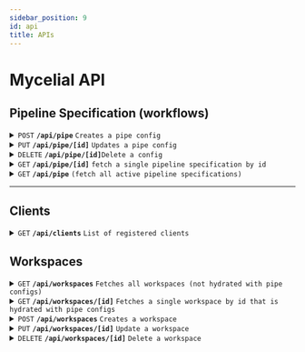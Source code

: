 ```yaml
---
sidebar_position: 9
id: api
title: APIs
---
```

# Mycelial API

## Pipeline Specification (workflows)

<details>
  <summary><code>POST</code> <code><b>/api/pipe</b></code> <code>Creates a pipe config</code></summary>

### Headers

> | name          | type     | data type | description          |
> | ------------- | -------- | --------- | -------------------- |
> | Authorization | required | string    | Base64 encoded token |

### Parameters

> | name | type     | data type             | description |
> | ---- | -------- | --------------------- | ---------------- |
> | None | required | object/payload (JSON) | N/A              |

#### Payloads

<details>
  <summary>Mycelite Source</summary>

```json
{
  "configs": [
    {
      "workspace_id": 1, // this field is currently optional and will default to 1, but may be required in the future.
      "pipe": [
        {
          "name": "sqlite_physical_replication_source",
          "label": "sqlite_physical_replication_source node",
          "client": "{client name}",
          "type": "sqlite_physical_replication",
          "display_name": "{display name}",
          "journal_path": "{path and filename of source journal"
        },
        {
          "name": "mycelial_server_destination",
          "label": "mycelial_server node",
          "type": "mycelial_server",
          "display_name": "Mycelial Server",
          "endpoint": "http://{host or ip}:7777/ingestion",
          "token": "{security token}",
          "topic": "{unique topic id}"
        }
      ]
    }
  ]
}
```

</details>

<details>
  <summary>Mycelite Destination</summary>

```json
{
  "configs": [
    {
      "workspace_id": 1, // this field is currently optional and will default to 1, but may be required in the future.
      "pipe": [
        {
          "name": "mycelial_server_source",
          "label": "mycelial_server node",
          "type": "mycelial_server",
          "display_name": "Mycelial Server",
          "endpoint": "http://{host or ip}:7777/ingestion",
          "token": "token",
          "topic": "{topic id}"
        },
        {
          "name": "sqlite_physical_replication_destination",
          "label": "sqlite_physical_replication_destination node",
          "client": "dev",
          "type": "sqlite_physical_replication",
          "display_name": "{display name}",
          "journal_path": "{path and filename of destination journal}",
          "database_path": "{path and filename of destination database"
        }
      ]
    }
  ]
}
```

</details>

### Responses

> | http code | content-type               | response                             |
> | --------- | -------------------------- | ------------------------------------ |
> | `200`     | `application/json`         | `Configuration created successfully` |
> | `400`     | `text/plain;charset=UTF-8` |                                      |

### Example cURL

> ```bash
>  curl -X POST 'http://{server}:7777/api/pipe' -H 'Authorization: Basic {base 64 token:}' --data @post.json'
> ```

</details>

<details>
  <summary><code>PUT</code> <code><b>/api/pipe/[id]</b></code> <code>Updates a pipe config</code></summary>

### Headers

> | name          | type     | data type | description          |
> | ------------- | -------- | --------- | -------------------- |
> | Authorization | required | string    | Base64 encoded token |

### Parameters

> | name | type     | data type             | description |
> | ---- | -------- | --------------------- | ----------- |
> | None | required | object/payload (JSON) | N/A         |

#### Payloads

<details>
  <summary>Mycelite Source</summary>

```json
{
  "configs": [
    {
      "workspace_id": 1, // this field is currently optional and will default to 1 if not provided, but may be required in the future.
      "pipe": [
        {
          "name": "sqlite_physical_replication_source",
          "label": "sqlite_physical_replication_source node",
          "client": "{client name}",
          "type": "sqlite_physical_replication",
          "display_name": "{display name}",
          "journal_path": "{path and filename of source journal"
        },
        {
          "name": "mycelial_server_destination",
          "label": "mycelial_server node",
          "type": "mycelial_server",
          "display_name": "Mycelial Server",
          "endpoint": "http://{host or ip}:7777/ingestion",
          "token": "{security token}",
          "topic": "{unique topic id}"
        }
      ]
    }
  ]
}
```

</details>

<details>
  <summary>Mycelite Destination</summary>

```json
{
  "configs": [
    {
      "workspace_id": 1, // this field is currently optional and will default to 1 if not provided, but may be required in the future.
      "pipe": [
        {
          "name": "mycelial_server_source",
          "label": "mycelial_server node",
          "type": "mycelial_server",
          "display_name": "Mycelial Server",
          "endpoint": "http://{host or ip}:7777/ingestion",
          "token": "token",
          "topic": "{topic id}"
        },
        {
          "name": "sqlite_physical_replication_destination",
          "label": "sqlite_physical_replication_destination node",
          "client": "dev",
          "type": "sqlite_physical_replication",
          "display_name": "{display name}",
          "journal_path": "{path and filename of destination journal}",
          "database_path": "{path and filename of destination database"
        }
      ]
    }
  ]
}
```

</details>

### Responses

> | http code | content-type               | response                             |
> | --------- | -------------------------- | ------------------------------------ |
> | `200`     | `application/json`         | `Configuration created successfully` |
> | `400`     | `text/plain;charset=UTF-8` |                                      |

### Example cURL

> ```bash
>  curl -X POST 'http://{server}:7777/api/pipe/1' -H 'Authorization: Basic {base 64 token:}' --data @post.json'
> ```

</details>

<details>
  <summary><code>DELETE</code> <code><b>/api/pipe/[id]</b></code><code>Delete a config</code></summary>

### Parameters

> None

### Responses

> | http code | content-type               | response |
> | --------- | -------------------------- | -------- |
> | `200`     | `text/plain;charset=UTF-8` |          |

##### Example cURL

> ```bash
>  curl 'http://localhost:7777/api/pipe/[id]' -X 'DELETE' -H 'Authorization: Basic {base 64 token:}' \
> ```

</details>

<details>
 <summary><code>GET</code> <code><b>/api/pipe/[id]</b></code> <code>fetch a single pipeline specification by id</code></summary>

##### Parameters

> None

##### Responses

> | http code | content-type       | response              |
> | --------- | ------------------ | --------------------- |
> | `200`     | `application/json` | active configurations |

##### Example cURL

> ```bash
>  curl 'http://{server}:7777/api/pipe/[id]' -H 'Authorization: Basic {base 64 token:}'
> ```

</details>

<details>
 <summary><code>GET</code> <code><b>/api/pipe</b></code> <code>(fetch all active pipeline specifications)</code></summary>

##### Parameters

> None

##### Responses

> | http code | content-type       | response              |
> | --------- | ------------------ | --------------------- |
> | `200`     | `application/json` | active configurations |

##### Example cURL

> ```bash
>  curl 'http://{server}:7777/api/pipe' -H 'Authorization: Basic {base 64 token:}'
> ```

</details>

---

## Clients

<details>
  <summary><code>GET</code> <code><b>/api/clients</b></code> <code>List of registered clients</code></summary>

### Headers

> | name          | type     | data type | description          |
> | ------------- | -------- | --------- | -------------------- |
> | Authorization | required | string    | Base64 encoded token |

### Parameters

> None

### Responses

> | http code | content-type       | response |
> | --------- | ------------------ | -------- |
> | `200`     | `application/json` | JSON     |

<details>
  <summary>Response Example</summary>

> ```js
> {
>     "clients": [
>         {
>             "id": "dev_client",
>             "display_name": "Client 1",
>             "sources": [
>                 {
>                     "type": "sqlite_physical_replication",
>                     "display_name": "Mycelite SRC",
>                     "journal_path": "/Users/knowthen/junk/source.db-mycelial"
>                 }
>             ],
>             "destinations": [
>                 {
>                     "type": "sqlite_physical_replication",
>                     "display_name": "Mycelite DEST",
>                     "journal_path": "/Users/knowthen/junk/dest/destination.db-mycelial",
>                     "database_path": "/Users/knowthen/junk/dest/destination.db"
>                 },
>             ]
>         },
>         {
>             "id": "ui",
>             "display_name": "UI",
>             "sources": [],
>             "destinations": []
>         }
>     ]
> }
> ```

</details>

### Example cURL

> ```bash
>  curl 'http://{server}:7777/api/clients' -H 'Authorization: Basic {base 64 token:}'
> ```

</details>

## Workspaces

<details>
  <summary><code>GET</code> <code><b>/api/workspaces</b></code> <code>Fetches all workspaces (not hydrated with pipe configs)</code></summary>

### Headers

> | name          | type     | data type | description          |
> | ------------- | -------- | --------- | -------------------- |
> | Authorization | required | string    | Base64 encoded token |

### Parameters

> None

### Responses

> | http code | content-type               | response                             |
> | --------- | -------------------------- | ------------------------------------ |
> | `200`     | `application/json`         | `Configuration created successfully` |
> | `400`     | `text/plain;charset=UTF-8` |                                      |

```json
[
  {
    "id": 1,
    "created_at": "2023-10-30T19:46:53.429132Z",
    "pipe_configs": [],
    "name": "Default"
  }
]
```

### Example cURL

> ```bash
>  curl 'http://{server}:7777/api/workspaces' -H 'Authorization: Basic {base 64 token:}'
> ```

</details>

<details>
  <summary><code>GET</code> <code><b>/api/workspaces/[id]</b></code> <code>Fetches a single workspace by id that is hydrated with pipe configs</code></summary>

### Headers

> | name          | type     | data type | description          |
> | ------------- | -------- | --------- | -------------------- |
> | Authorization | required | string    | Base64 encoded token |

### Parameters

> None

### Responses

> | http code | content-type               | response                             |
> | --------- | -------------------------- | ------------------------------------ |
> | `200`     | `application/json`         | `Configuration created successfully` |
> | `400`     | `text/plain;charset=UTF-8` |                                      |

```json
{
  "id": 1,
  "created_at": "2023-10-30T19:55:13.646818Z",
  "pipe_configs": [
    {
      "id": 18,
      "pipe": [
        {
          "client": "dev",
          "display_name": "Excel Source",
          "journal_path": "/tmp/test.xlsx",
          "label": "excel_connector_source node",
          "name": "excel_connector_source",
          "path": "/tmp/test.xlsx",
          "sheets": "Sheet1",
          "type": "excel_connector"
        },
        {
          "client": "dev",
          "display_name": "Hello World Dest",
          "label": "hello_world_destination node",
          "name": "hello_world_destination",
          "type": "hello_world"
        }
      ],
      "workspace_id": 1
    }
  ],
  "name": "Default"
}
```

### Example cURL

> ```bash
>  curl 'http://{server}:7777/api/workspaces/1' -H 'Authorization: Basic {base 64 token:}'
> ```

</details>

<details>
  <summary><code>POST</code> <code><b>/api/workspaces</b></code> <code>Creates a workspace</code></summary>

### Headers

> | name          | type     | data type | description          |
> | ------------- | -------- | --------- | -------------------- |
> | Authorization | required | string    | Base64 encoded token |

### Parameters

> | name | type     | data type             | description |
> | ---- | -------- | --------------------- | ----------- |
> | None | required | object/payload (JSON) | N/A         |

### Responses

> | http code | content-type               | response                             |
> | --------- | -------------------------- | ------------------------------------ |
> | `200`     | `application/json`         | `Configuration created successfully` |
> | `400`     | `text/plain;charset=UTF-8` |                                      |

### Example cURL

> ```bash
>  curl -X POST 'http://{server}:7777/api/workspaces/1' -H 'Authorization: Basic {base 64 token:}' --data-raw $'{"name":"new"}'
> ```

```json
{"id":1,"created_at":"1970-01-01T00:00:00Z","pipe_configs":[],"name":"new"}
```

</details>

<details>
  <summary><code>PUT</code> <code><b>/api/workspaces/[id]</b></code> <code>Update a workspace</code></summary>

### Headers

> | name          | type     | data type | description          |
> | ------------- | -------- | --------- | -------------------- |
> | Authorization | required | string    | Base64 encoded token |

### Parameters

> | name | type     | data type             | description |
> | ---- | -------- | --------------------- | ----------- |
> | None | required | object/payload (JSON) | N/A         |

### Responses

> | http code | content-type               | response                             |
> | --------- | -------------------------- | ------------------------------------ |
> | `200`     | `application/json`         | `Configuration created successfully` |
> | `400`     | `text/plain;charset=UTF-8` |                                      |

### Example cURL

> ```bash
>  curl -X PUT 'http://{server}:7777/api/workspaces/1' -H 'Authorization: Basic {base 64 token:}' --data-raw $'{"name":"rename"}'
> ```

```json
{"id":1,"created_at":"1970-01-01T00:00:00Z","pipe_configs":[],"name":"rename"}
```

</details>

<details>
  <summary><code>DELETE</code> <code><b>/api/workspaces/[id]</b></code> <code>Delete a workspace</code></summary>

### Headers

> | name          | type     | data type | description          |
> | ------------- | -------- | --------- | -------------------- |
> | Authorization | required | string    | Base64 encoded token |

### Parameters

> None

### Responses

> | http code | content-type               | response                             |
> | --------- | -------------------------- | ------------------------------------ |
> | `200`     | `application/json`         | `Configuration created successfully` |
> | `400`     | `text/plain;charset=UTF-8` |                                      |

### Example cURL
> ```bash
>  curl -X DELETE 'http://{server}:7777/api/workspaces/1' -H 'Authorization: Basic {base 64 token:}''
> ```

</details>